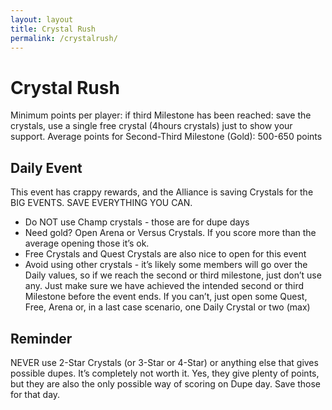 ```yaml
---
layout: layout
title: Crystal Rush
permalink: /crystalrush/
---
```


# Crystal Rush
Minimum points per player: if third Milestone has been reached: save the crystals, use a single free crystal (4hours crystals) just to show your support.
Average points for Second-Third Milestone (Gold): 500-650 points 

## Daily Event
This event has crappy rewards, and the Alliance is saving Crystals for the BIG EVENTS. SAVE EVERYTHING YOU CAN.

- Do NOT use Champ crystals - those are for dupe days
- Need gold? Open Arena or Versus Crystals. If you score more than the average opening those it’s ok.
- Free Crystals and Quest Crystals are also nice to open for this event
- Avoid using other crystals - it’s likely some members will go over the Daily values, so if we reach the second or third milestone, just don’t use any. Just make sure we have achieved the intended second or third Milestone before the event ends. If you can’t, just open some Quest, Free, Arena or, in a last case scenario, one Daily Crystal or two (max)

## Reminder
NEVER use 2-Star Crystals (or 3-Star or 4-Star) or anything else that gives possible dupes. 
It’s completely not worth it. Yes, they give plenty of points, but they are also the only possible way of scoring on Dupe day. Save those for that day.